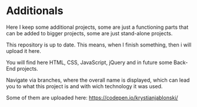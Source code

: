 # Additionals

Here I keep some additional projects, some are just a functioning parts that can be added to bigger projects, some are just stand-alone projects.

This repository is up to date. This means, when I finish something, then i will upload it here.

You will find here HTML, CSS, JavaScript, jQuery and in future some Back-End projects.

Navigate via branches, where the overall name is displayed, which can lead you to what this project is and with wich technology it was used.

Some of them are uploaded here: https://codepen.io/krystianjablonski/
